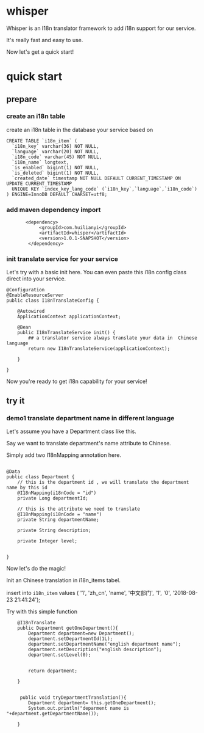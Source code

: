 # whisper
Whisper is an I18n translator framework to add i18n support for our service.

It's really fast and easy to use.

Now let's get a quick start!

# quick start
## prepare
### create an i18n table
create an i18n table in the database your service based on

```
CREATE TABLE `i18n_item` (
  `i18n_key` varchar(36) NOT NULL,
  `language` varchar(20) NOT NULL,
  `i18n_code` varchar(45) NOT NULL,
  `i18n_name` longtext,
  `is_enabled` bigint(1) NOT NULL,
  `is_deleted` bigint(1) NOT NULL,
  `created_date` timestamp NOT NULL DEFAULT CURRENT_TIMESTAMP ON UPDATE CURRENT_TIMESTAMP
  UNIQUE KEY `index_key_lang_code` (`i18n_key`,`language`,`i18n_code`)
) ENGINE=InnoDB DEFAULT CHARSET=utf8;

```
### add maven dependency import
```
       <dependency>
            <groupId>com.huilianyi</groupId>
            <artifactId>whisper</artifactId>
            <version>1.0.1-SNAPSHOT</version>
        </dependency>
```

### init translate service for your service
Let's try with a basic init here. You can even paste this i18n config class direct into your service.
```
@Configuration
@EnableResourceServer
public class I18nTranslateConfig {

    @Autowired
    ApplicationContext applicationContext;

    @Bean
    public I18nTranslateService init() {
        ## a translator service always translate your data in  Chinese language
        return new I18nTranslateService(applicationContext);

    }

}
```

Now you're ready to get i18n capability for your service!


## try it
### demo1 translate department name in different language
Let's assume you have a Department class like this.

Say we want to translate department's name attribute to Chinese.

Simply add two I18nMapping annotation here.

```

@Data
public class Department {
    // this is the department id , we will translate the department name by this id
    @I18nMapping(i18nCode = "id")
    private Long departmentId;
    
    // this is the attribute we need to translate
    @I18nMapping(i18nCode = "name")
    private String departmentName;

    private String description;
    
    private Integer level;
    
    
}

```

Now let's do the magic!

Init an Chinese translation in i18n_items tabel.

insert into `i18n_item`  values ( '1', 'zh_cn', 'name', '中文部门', '1', '0', '2018-08-23 21:41:24');



Try with this simple function
```
    @I18nTranslate
    public Department getOneDepartment(){
        Department department=new Department();
        department.setDepartmentId(1L);
        department.setDepartmentName("english department name");
        department.setDescription("english description");
        department.setLevel(0);
        
        
        return department;
        
    }
    
    
     public void tryDepartmentTranslation(){
        Department department= this.getOneDepartment();
        System.out.println("deparment name is "+department.getDepartmentName());
        
    }
```
